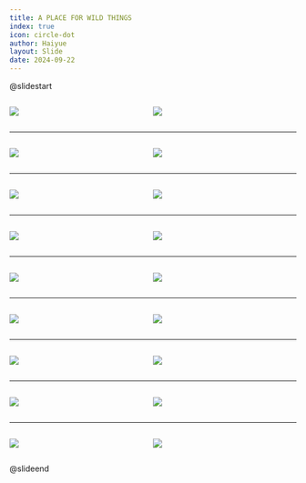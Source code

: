 ```yaml
---
title: A PLACE FOR WILD THINGS
index: true
icon: circle-dot
author: Haiyue
layout: Slide
date: 2024-09-22
---
```

 
@slidestart

<div style="display:flex">
<div style="flex:1">

![](https://raw.githubusercontent.com/yclord/reading/refs/heads/master/english/Level-T/A%20PLACE%20FOR%20WILD%20THINGS/001.webp)
</div>
<div style="flex:1">

![](https://raw.githubusercontent.com/yclord/reading/refs/heads/master/english/Level-T/A%20PLACE%20FOR%20WILD%20THINGS/002.webp)
</div>
</div>

---

<div style="display:flex">
<div style="flex:1">

![](https://raw.githubusercontent.com/yclord/reading/refs/heads/master/english/Level-T/A%20PLACE%20FOR%20WILD%20THINGS/003.webp)
</div>
<div style="flex:1">

![](https://raw.githubusercontent.com/yclord/reading/refs/heads/master/english/Level-T/A%20PLACE%20FOR%20WILD%20THINGS/004.webp)
</div>
</div>

---

<div style="display:flex">
<div style="flex:1">

![](https://raw.githubusercontent.com/yclord/reading/refs/heads/master/english/Level-T/A%20PLACE%20FOR%20WILD%20THINGS/005.webp)
</div>
<div style="flex:1">

![](https://raw.githubusercontent.com/yclord/reading/refs/heads/master/english/Level-T/A%20PLACE%20FOR%20WILD%20THINGS/006.webp)
</div>
</div>

---

<div style="display:flex">
<div style="flex:1">

![](https://raw.githubusercontent.com/yclord/reading/refs/heads/master/english/Level-T/A%20PLACE%20FOR%20WILD%20THINGS/007.webp)
</div>
<div style="flex:1">

![](https://raw.githubusercontent.com/yclord/reading/refs/heads/master/english/Level-T/A%20PLACE%20FOR%20WILD%20THINGS/008.webp)
</div>
</div>

---

<div style="display:flex">
<div style="flex:1">

![](https://raw.githubusercontent.com/yclord/reading/refs/heads/master/english/Level-T/A%20PLACE%20FOR%20WILD%20THINGS/009.webp)
</div>
<div style="flex:1">

![](https://raw.githubusercontent.com/yclord/reading/refs/heads/master/english/Level-T/A%20PLACE%20FOR%20WILD%20THINGS/010.webp)
</div>
</div>

---

<div style="display:flex">
<div style="flex:1">

![](https://raw.githubusercontent.com/yclord/reading/refs/heads/master/english/Level-T/A%20PLACE%20FOR%20WILD%20THINGS/011.webp)
</div>
<div style="flex:1">

![](https://raw.githubusercontent.com/yclord/reading/refs/heads/master/english/Level-T/A%20PLACE%20FOR%20WILD%20THINGS/012.webp)
</div>
</div>

---

<div style="display:flex">
<div style="flex:1">

![](https://raw.githubusercontent.com/yclord/reading/refs/heads/master/english/Level-T/A%20PLACE%20FOR%20WILD%20THINGS/013.webp)
</div>
<div style="flex:1">

![](https://raw.githubusercontent.com/yclord/reading/refs/heads/master/english/Level-T/A%20PLACE%20FOR%20WILD%20THINGS/014.webp)
</div>
</div>

---

<div style="display:flex">
<div style="flex:1">

![](https://raw.githubusercontent.com/yclord/reading/refs/heads/master/english/Level-T/A%20PLACE%20FOR%20WILD%20THINGS/015.webp)
</div>
<div style="flex:1">

![](https://raw.githubusercontent.com/yclord/reading/refs/heads/master/english/Level-T/A%20PLACE%20FOR%20WILD%20THINGS/016.webp)
</div>
</div>

---

<div style="display:flex">
<div style="flex:1">

![](https://raw.githubusercontent.com/yclord/reading/refs/heads/master/english/Level-T/A%20PLACE%20FOR%20WILD%20THINGS/017.webp)
</div>
<div style="flex:1">

![](https://raw.githubusercontent.com/yclord/reading/refs/heads/master/english/Level-T/A%20PLACE%20FOR%20WILD%20THINGS/018.webp)
</div>
</div>

@slideend